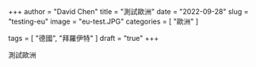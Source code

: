 +++
author = "David Chen"
title = "測試歐洲"
date = "2022-09-28"
slug = "testing-eu"
image = "eu-test.JPG"
categories = [
    "歐洲"
]

tags = [
    "德國",
    "拜羅伊特"
]
draft = "true"
+++

測試歐洲